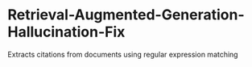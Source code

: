 # Retrieval-Augmented-Generation-Hallucination-Fix
Extracts citations from documents using regular expression matching 
